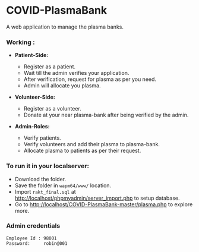 # COVID-PlasmaBank
A web application to manage the plasma banks.

### Working :
- <b> Patient-Side: </b>
  - Register as a patient.
  - Wait till the admin verifies your application.
  - After verification, request for plasma as per you need.
  - Admin will allocate you plasma.
  
- <b> Volunteer-Side: </b>
  - Register as a volunteer.
  - Donate at your near plasma-bank after being verified by the admin.
  
- <b> Admin-Roles: </b>
  - Verify patients.
  - Verify volunteers and add their plasma to plasma-bank.    
  - Allocate plasma to patients as per their request.


### To run it in your localserver:
 - Download the folder.
 - Save the folder in `wapm64/www/` location.
 - Import `rakt_final.sql` at [http://localhost/phpmyadmin/server_import.php](http://localhost/phpmyadmin/server_import.php) to setup database.
 - Go to [http://localhost/COVID-PlasmaBank-master/plasma.php](http://localhost/COVID-PlasmaBank-master/plasma.php) to explore more.
 

### Admin credentials
```
Employee Id : 98001
Password:     robin@001  
```
